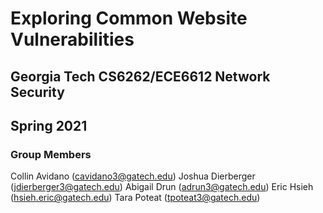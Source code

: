 # Exploring Common Website Vulnerabilities
## Georgia Tech CS6262/ECE6612 Network Security
## Spring 2021
### Group Members
Collin Avidano (cavidano3@gatech.edu)
Joshua Dierberger (jdierberger3@gatech.edu)
Abigail Drun (adrun3@gatech.edu)
Eric Hsieh (hsieh.eric@gatech.edu)
Tara Poteat (tpoteat3@gatech.edu)
